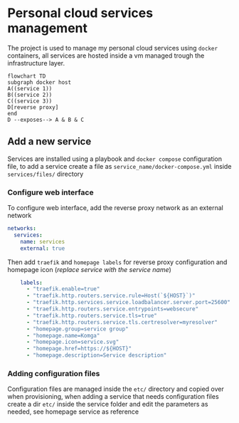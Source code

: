 # Personal cloud services management

The project is used to manage my personal cloud services using `docker` containers, all services are hosted inside a vm managed trough the infrastructure layer.

```mermaid
flowchart TD
subgraph docker host
A((service 1))
B((service 2))
C((service 3))
D[reverse proxy]
end
D --exposes--> A & B & C
```

## Add a new service

Services are installed using a playbook and `docker compose` configuration file,  to add a service create a file as `service_name/docker-compose.yml` inside `services/files/` directory

### Configure web interface

To configure web interface, add the reverse proxy network as an external network

```yaml
networks:
  services:
    name: services
    external: true
```

Then add `traefik` and `homepage labels` for reverse proxy configuration and homepage icon (*replace service with the service name*)

```yaml
    labels:
      - "traefik.enable=true"
      - "traefik.http.routers.service.rule=Host(`${HOST}`)"
      - "traefik.http.services.service.loadbalancer.server.port=25600"
      - "traefik.http.routers.service.entrypoints=websecure"
      - "traefik.http.routers.service.tls=true"
      - "traefik.http.routers.service.tls.certresolver=myresolver"
      - "homepage.group=service group"
      - "homepage.name=Komga"
      - "homepage.icon=service.svg"
      - "homepage.href=https://${HOST}"
      - "homepage.description=Service description"
```

### Adding configuration files

Configuration files are managed inside the `etc/` directory and copied over when provisioning, when adding a service that needs configuration files create a dir `etc/` inside the service folder and edit the parameters as needed, see homepage service as reference
